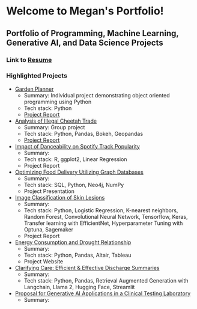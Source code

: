 # Welcome to Megan's Portfolio!
## Portfolio of Programming, Machine Learning, Generative AI, and Data Science Projects  
### Link to [Resume](https://drive.google.com/file/d/1zgJcrapqr8Qq0SqHkj6P1Wq5--wNebOR/view?usp=sharing)

### Highlighted Projects
- [Garden Planner](https://github.com/mmartin131/portfolio/tree/main/Garden_Planner)
    * Summary: Individual project demonstrating object oriented programming using Python 
    * Tech stack: Python
    * [Project Report](https://github.com/mmartin131/portfolio/blob/main/Garden_Planner/garden_planner_project_proposal.pdf)
- [Analysis of Illegal Cheetah Trade](https://github.com/mmartin131/portfolio/tree/main/Analysis_of_Illegal_Cheetah_Trade)
    * Summary: Group project  
    * Tech stack: Python, Pandas, Bokeh, Geopandas
    * [Project Report](https://github.com/mmartin131/portfolio/blob/main/Analysis_of_Illegal_Cheetah_Trade/Project_2_Diabes_Grimes_Martin_Final_Report.pdf)
- [Impact of Danceability on Spotify Track Popularity](https://github.com/mmartin131/portfolio/tree/main/Impact%20of%20Danceability%20on%20Spotify%20Track%20Popularity) 
    * Summary: 
    * Tech stack: R, ggplot2, Linear Regression
    * Project Report
- [Optimizing Food Delivery Utilizing Graph Databases]()
    * Summary:  
    * Tech stack: SQL, Python, Neo4j, NumPy
    * Project Presentation 
- [Image Classification of Skin Lesions]()
    * Summary: 
    * Tech stack: Python, Logistic Regression, K-nearest neighbors, Random Forest, Convolutional Neural Network, Tensorflow, Keras, Transfer learning with EfficientNet, Hyperparameter Tuning with Optuna, Sagemaker
    * Project Report
- [Energy Consumption and Drought Relationship]()
    * Summary: 
    * Tech stack: Python, Pandas, Altair, Tableau
    * Project Website
- [Clarifying Care: Efficient & Effective Discharge Summaries]() 
    * Summary: 
    * Tech stack: Python, Pandas, Retrieval Augmented Generation with Langchain, Llama 2, Hugging Face, Streamlit
- [Proposal for Generative AI Applications in a Clinical Testing Laboratory]()
    * Summary: 


